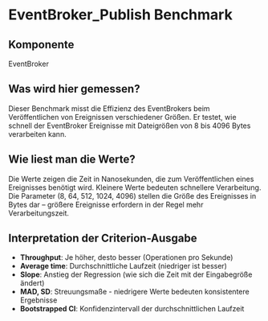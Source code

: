 # EventBroker_Publish Benchmark

## Komponente
EventBroker

## Was wird hier gemessen?
Dieser Benchmark misst die Effizienz des EventBrokers beim Veröffentlichen von Ereignissen verschiedener Größen. Er testet, wie schnell der EventBroker Ereignisse mit Dateigrößen von 8 bis 4096 Bytes verarbeiten kann.

## Wie liest man die Werte?
Die Werte zeigen die Zeit in Nanosekunden, die zum Veröffentlichen eines Ereignisses benötigt wird. Kleinere Werte bedeuten schnellere Verarbeitung. Die Parameter (8, 64, 512, 1024, 4096) stellen die Größe des Ereignisses in Bytes dar – größere Ereignisse erfordern in der Regel mehr Verarbeitungszeit.

## Interpretation der Criterion-Ausgabe
* **Throughput**: Je höher, desto besser (Operationen pro Sekunde)
* **Average time**: Durchschnittliche Laufzeit (niedriger ist besser)
* **Slope**: Anstieg der Regression (wie sich die Zeit mit der Eingabegröße ändert)
* **MAD, SD**: Streuungsmaße - niedrigere Werte bedeuten konsistentere Ergebnisse
* **Bootstrapped CI**: Konfidenzintervall der durchschnittlichen Laufzeit
